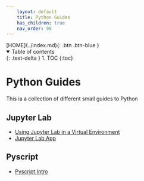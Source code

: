 ```yaml
---
    layout: default
    title: Python Guides
    has_children: true
    nav_order: 90
---
```


<span class="fs-1">
[HOME](../index.md){: .btn .btn-blue }
</span>

<details open markdown="block">
  <summary>
    Table of contents
  </summary>
  {: .text-delta }
1. TOC
{:toc}
</details>

# Python Guides
This ia a collection of different small guides to Python

## Jupyter Lab
- [Using Jupyter Lab in a Virtual Environment](Using_Jupyter_Lab_in_Virtual_Environme.md)
- [Jupyter Lab App](./jupyterlab/jupyter_lab_app.md)

## Pyscript
- [Pyscript Intro](./pyscript/pyscript.md)